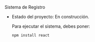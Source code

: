 <hi> Sistema de Registro </hi>

- Estado del proyecto: En construcción.

  Para ejecutar el sistema, debes poner:

  ````npm install react````
